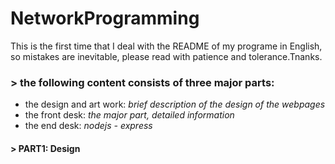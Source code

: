 # NetworkProgramming
This is the first time that I deal with the README of my programe in English, so mistakes are inevitable, please read with patience and tolerance.Tnanks.

<h3>> the following content consists of three major parts:</h3>
<ul>
  <li>the design and art work:  <i>brief description of the design of the webpages</i></li>
  <li>the front desk:  <i>the major part, detailed information</i></li>
  <li>the end desk:  <i>nodejs - express</i></li>  
 </ul>


<h4>> PART1: Design</h4>

